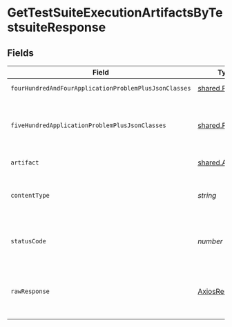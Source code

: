 # GetTestSuiteExecutionArtifactsByTestsuiteResponse


## Fields

| Field                                                     | Type                                                      | Required                                                  | Description                                               |
| --------------------------------------------------------- | --------------------------------------------------------- | --------------------------------------------------------- | --------------------------------------------------------- |
| `fourHundredAndFourApplicationProblemPlusJsonClasses`     | [shared.Problem](../../../sdk/models/shared/problem.md)[] | :heavy_minus_sign:                                        | test suite not found                                      |
| `fiveHundredApplicationProblemPlusJsonClasses`            | [shared.Problem](../../../sdk/models/shared/problem.md)[] | :heavy_minus_sign:                                        | problem with getting test suite executions from storage   |
| `artifact`                                                | [shared.Artifact](../../../sdk/models/shared/artifact.md) | :heavy_minus_sign:                                        | successful operation                                      |
| `contentType`                                             | *string*                                                  | :heavy_check_mark:                                        | HTTP response content type for this operation             |
| `statusCode`                                              | *number*                                                  | :heavy_check_mark:                                        | HTTP response status code for this operation              |
| `rawResponse`                                             | [AxiosResponse](https://axios-http.com/docs/res_schema)   | :heavy_check_mark:                                        | Raw HTTP response; suitable for custom response parsing   |